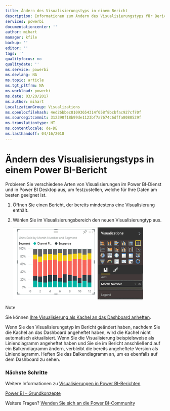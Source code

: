 ```yaml
---
title: Ändern des Visualisierungstyps in einem Bericht
description: Informationen zum Ändern des Visualisierungstyps für Berichte im Power BI-Dienst und in Power BI Desktop
services: powerbi
documentationcenter: ''
author: mihart
manager: kfile
backup: ''
editor: ''
tags: ''
qualityfocus: no
qualitydate: ''
ms.service: powerbi
ms.devlang: NA
ms.topic: article
ms.tgt_pltfrm: NA
ms.workload: powerbi
ms.date: 03/20/2017
ms.author: mihart
LocalizationGroup: Visualizations
ms.openlocfilehash: 4ed26bbec81093654314f058f8bcbfac927cf70f
ms.sourcegitcommit: 312390f18b99de1123bf7a7674c6dffa8088529f
ms.translationtype: HT
ms.contentlocale: de-DE
ms.lasthandoff: 04/16/2018
---
```

# <a name="change-the-type-of-visualization-in-a-power-bi-report"></a>Ändern des Visualisierungstyps in einem Power BI-Bericht
Probieren Sie verschiedene Arten von Visualisierungen im Power BI-Dienst und in Power BI Desktop aus, um festzustellen, welche für Ihre Daten am besten geeignet ist. 

1. Öffnen Sie einen Bericht, der bereits mindestens eine Visualisierung enthält.   
2. Wählen Sie im Visualisierungsbereich den neuen Visualisierungtyp aus.  
   
   ![](media/power-bi-report-change-visualization-type/changeviz.gif)

> [!NOTE]
> Sie können [Ihre Visualisierung als Kachel an das Dashboard anheften](service-dashboard-pin-tile-from-report.md).
> 
> 

Wenn Sie den Visualisierungstyp im Bericht geändert haben, nachdem Sie die Kachel an das Dashboard angeheftet haben, wird die Kachel nicht automatisch aktualisiert. Wenn Sie die Visualisierung beispielsweise als Liniendiagramm angeheftet haben und Sie sie im Bericht anschließend auf ein Balkendiagramm ändern, verbleibt die bereits angeheftete Version als Liniendiagramm. Heften Sie das Balkendiagramm an, um es ebenfalls auf dem Dashboard zu sehen.

### <a name="next-steps"></a>Nächste Schritte
Weitere Informationen zu [Visualisierungen in Power BI-Berichten](power-bi-report-visualizations.md)

[Power BI – Grundkonzepte](service-basic-concepts.md)

Weitere Fragen? [Wenden Sie sich an die Power BI-Community](http://community.powerbi.com/)

